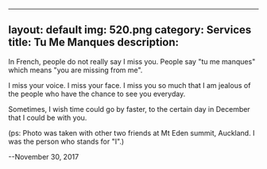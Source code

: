 
---
layout: default
img: 520.png
category: Services
title: Tu Me Manques
description:
---
In French, people do not really say I miss you. People say "tu me manques" which means "you are missing from me".

I miss your voice. I miss your face. I miss you so much that I am jealous of the people who have the chance to see you everyday.

Sometimes, I wish time could go by faster, to the certain day in December that I could be with you.

(ps: Photo was taken with other two friends at Mt Eden summit, Auckland. I was the person who stands for "I".)

--November 30, 2017
